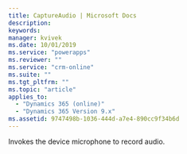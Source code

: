 ```yaml
---
title: CaptureAudio | Microsoft Docs
description: 
keywords:
manager: kvivek
ms.date: 10/01/2019
ms.service: "powerapps"
ms.reviewer: ""
ms.service: "crm-online"
ms.suite: ""
ms.tgt_pltfrm: ""
ms.topic: "article"
applies_to: 
  - "Dynamics 365 (online)"
  - "Dynamics 365 Version 9.x"
ms.assetid: 9747498b-1036-444d-a7e4-890cc9f34b6d
---
```

Invokes the device microphone to record audio.

